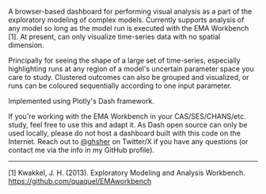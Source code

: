 A browser-based dashboard for performing visual analysis as a part of the exploratory modeling of complex models. Currently supports analysis of any model so long as the model run is executed with the EMA Workbench [1]. At present, can only visualize time-series data with no spatial dimension. 

Principally for seeing the shape of a large set of time-series, especially highlighting runs at any region of a model's uncertain parameter space you care to study. Clustered outcomes can also be grouped and visualized, or runs can be coloured sequentially according to one input parameter.

Implemented using Plotly's Dash framework.

If you're working with the EMA Workbench in your CAS/SES/CHANS/etc. study, feel free to use this and adapt it. As Dash open source can only be used locally, please do not host a dashboard built with this code on the Internet. Reach out to [@ghsher](https://x.com/ghsher) on Twitter/X if you have any questions (or contact me via the info in my GitHub profile).

---

[1] Kwakkel, J. H. (2013). Exploratory Modeling and Analysis Workbench. https://github.com/quaquel/EMAworkbench
